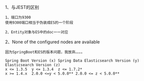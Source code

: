 1、与JEST的区别

    1、端口为9300
    使用9300端口相当于伪装成ES的一个阶段
    
    2、Entity对象与ES中的doc一一对应
    
2、None of the configured nodes are available
   
    因为SpringBoot和ES的版本问题，我放弃。。。。 
    
    Spring Boot Version (x)	Spring Data Elasticsearch Version (y)	Elasticsearch Version (z)
    x <= 1.3.5	y <= 1.3.4	z <= 1.7.2*
    x >= 1.4.x	2.0.0 <=y < 5.0.0**	2.0.0 <= z < 5.0.0**